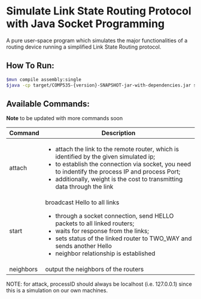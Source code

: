 # Simulate Link State Routing Protocol with Java Socket Programming

A pure user-space program which simulates the major functionalities of a routing device running a simplified Link State Routing protocol.

## How To Run:

```bash
$mvn compile assembly:single
$java -cp target/COMP535-{version}-SNAPSHOT-jar-with-dependencies.jar socs.network.Main conf/router{number}.conf

```

## Available Commands:
**Note**
to be updated with more commands soon

| Command   | Description                                                                                                                                                                                                                                                |
|-----------|------------------------------------------------------------------------------------------------------------------------------------------------------------------------------------------------------------------------------------------------------------|
| attach    | <ul><li> attach the link to the remote router, which is identified by the given simulated ip; </li><li> to establish the connection via socket, you need to indentify the process IP and process Port;</li><li> additionally, weight is the cost to transmitting data through the link</li></ul> |
| start     | broadcast Hello to all links <ul><li>through a socket connection, send HELLO packets to all linked routers;</li><li>waits for response from the links;</li><li>sets status of the linked router to TWO_WAY and sends another Hello </li><li>neighbor relationship is established</li>                                                                                                                                                                                                                               |
| neighbors | output the neighbors of the routers                                                                                                                                                                                                                        |

NOTE: for attack, processID should always be localhost (i.e. 127.0.0.1) since this is a simulation on our own machines.